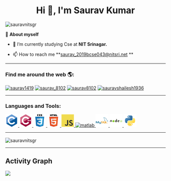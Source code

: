 <h1 align="center">Hi 👋, I'm Saurav Kumar</h1>



<p align="left"> <img src="https://komarev.com/ghpvc/?username=sauravnitsgr&label=Profile%20views&color=0e75b6&style=flat" alt="sauravnitsgr" /> </p>

🌱 **About myself**

- 🔭 I’m currently studying Cse at **NIT Srinagar.**

- 📫 How to reach me **saurav_2019bcse043@nitsri.net **


------------------------------------------------


<h3 align="left"> Find me around the web 🌎:</h3>
<p align="left">
<a href="https://linkedin.com/in/saurav1419" target="blank"><img align="center" src="https://raw.githubusercontent.com/rahuldkjain/github-profile-readme-generator/master/src/images/icons/Social/linked-in-alt.svg" alt="saurav1419" height="30" width="40" /></a>
<a href="https://www.codechef.com/users/saurav_8102" target="blank"><img align="center" src="https://cdn.jsdelivr.net/npm/simple-icons@3.1.0/icons/codechef.svg" alt="saurav_8102" height="30" width="40" /></a>
<a href="https://codeforces.com/profile/saurav8102" target="blank"><img align="center" src="https://raw.githubusercontent.com/rahuldkjain/github-profile-readme-generator/master/src/images/icons/Social/codeforces.svg" alt="saurav8102" height="30" width="40" /></a>
<a href="https://auth.geeksforgeeks.org/user/sauravshailesh1936" target="blank"><img align="center" src="https://raw.githubusercontent.com/rahuldkjain/github-profile-readme-generator/master/src/images/icons/Social/geeks-for-geeks.svg" alt="sauravshailesh1936" height="30" width="40" /></a>
</p>


--------------------------------------------------------


<h3 align="left">Languages and Tools:</h3>
<p align="left"> <a href="https://www.cprogramming.com/" target="_blank" rel="noreferrer"> <img src="https://raw.githubusercontent.com/devicons/devicon/master/icons/c/c-original.svg" alt="c" width="40" height="40"/> </a> <a href="https://www.w3schools.com/cpp/" target="_blank" rel="noreferrer"> <img src="https://raw.githubusercontent.com/devicons/devicon/master/icons/cplusplus/cplusplus-original.svg" alt="cplusplus" width="40" height="40"/> </a> <a href="https://www.w3schools.com/css/" target="_blank" rel="noreferrer"> <img src="https://raw.githubusercontent.com/devicons/devicon/master/icons/css3/css3-original-wordmark.svg" alt="css3" width="40" height="40"/> </a> <a href="https://www.w3.org/html/" target="_blank" rel="noreferrer"> <img src="https://raw.githubusercontent.com/devicons/devicon/master/icons/html5/html5-original-wordmark.svg" alt="html5" width="40" height="40"/> </a> <a href="https://developer.mozilla.org/en-US/docs/Web/JavaScript" target="_blank" rel="noreferrer"> <img src="https://raw.githubusercontent.com/devicons/devicon/master/icons/javascript/javascript-original.svg" alt="javascript" width="40" height="40"/> </a> <a href="https://www.mathworks.com/" target="_blank" rel="noreferrer"> <img src="https://upload.wikimedia.org/wikipedia/commons/2/21/Matlab_Logo.png" alt="matlab" width="40" height="40"/> </a> <a href="https://www.mysql.com/" target="_blank" rel="noreferrer"> <img src="https://raw.githubusercontent.com/devicons/devicon/master/icons/mysql/mysql-original-wordmark.svg" alt="mysql" width="40" height="40"/> </a> <a href="https://nodejs.org" target="_blank" rel="noreferrer"> <img src="https://raw.githubusercontent.com/devicons/devicon/master/icons/nodejs/nodejs-original-wordmark.svg" alt="nodejs" width="40" height="40"/> </a> <a href="https://www.python.org" target="_blank" rel="noreferrer"> <img src="https://raw.githubusercontent.com/devicons/devicon/master/icons/python/python-original.svg" alt="python" width="40" height="40"/> </a> </p>



  -------------------------------------------------------------------------
  
<p><img align="center" src="https://github-readme-streak-stats.herokuapp.com/?user=sauravnitsgr&" alt="sauravnitsgr" /></p>

------------------------------------------------------------------------------

## Activity Graph
<img src = "https://activity-graph.herokuapp.com/graph?username=SauravNITSGR&theme=react-dark">

